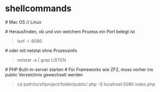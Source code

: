 # shellcommands

\# Mac OS // Linux

\# Herausfinden, ob und von welchem Prozess ein Port belegt ist
>lsof -i :8080

\# oder mit netstat ohne Prozessinfo
>netstat -a | grep LISTEN

\# PHP Built-in-server starten
\# Für Frameworks wie ZF2, muss vorher ins public Verzeichnis gewechselt werden
>cd path/to/zf/project/folder/public/
>php -S localhost:5080 index.php
